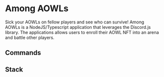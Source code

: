 # Among AOWLs

Sick your AOWLs on fellow players and see who can survive! Among AOWLs is a NodeJS/Typescript application that leverages the Discord.js library. The applications allows users to enroll their AOWL NFT into an arena and battle other players.

## Commands

## Stack
